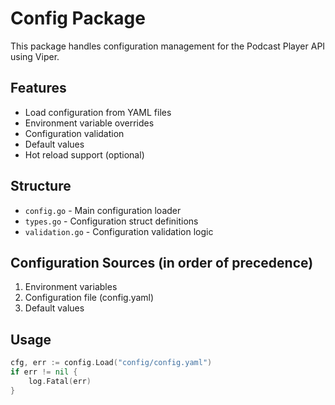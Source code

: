 # Config Package

This package handles configuration management for the Podcast Player API using Viper.

## Features
- Load configuration from YAML files
- Environment variable overrides
- Configuration validation
- Default values
- Hot reload support (optional)

## Structure
- `config.go` - Main configuration loader
- `types.go` - Configuration struct definitions
- `validation.go` - Configuration validation logic

## Configuration Sources (in order of precedence)
1. Environment variables
2. Configuration file (config.yaml)
3. Default values

## Usage
```go
cfg, err := config.Load("config/config.yaml")
if err != nil {
    log.Fatal(err)
}
```
